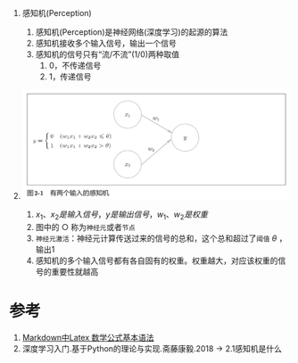 1. 感知机(Perception)
    1. 感知机(Perception)是神经网络(深度学习)的起源的算法
    2. 感知机接收多个输入信号，输出一个信号
    3. 感知机的信号只有“流/不流”(1/0)两种取值
        1. 0，不传递信号
        2. 1，传递信号

2. ![图2-1有两个输入的感知机.png](图2-1有两个输入的感知机.png)
    1. $x_1、x_2 是输入信号，y 是输出信号，w_1、w_2 是权重$
    2. 图中的 ○ 称为`神经元`或者`节点`
    3. `神经元激活`：神经元计算传送过来的信号的总和，这个总和超过了`阈值` $\theta$ ，输出1
    4. 感知机的多个输入信号都有各自固有的权重。权重越大，对应该权重的信号的重要性就越高

# 参考

1. [Markdown中Latex 数学公式基本语法](https://blog.csdn.net/u014630987/article/details/70156489)
2. 深度学习入门.基于Python的理论与实现.斋藤康毅.2018 -> 2.1感知机是什么